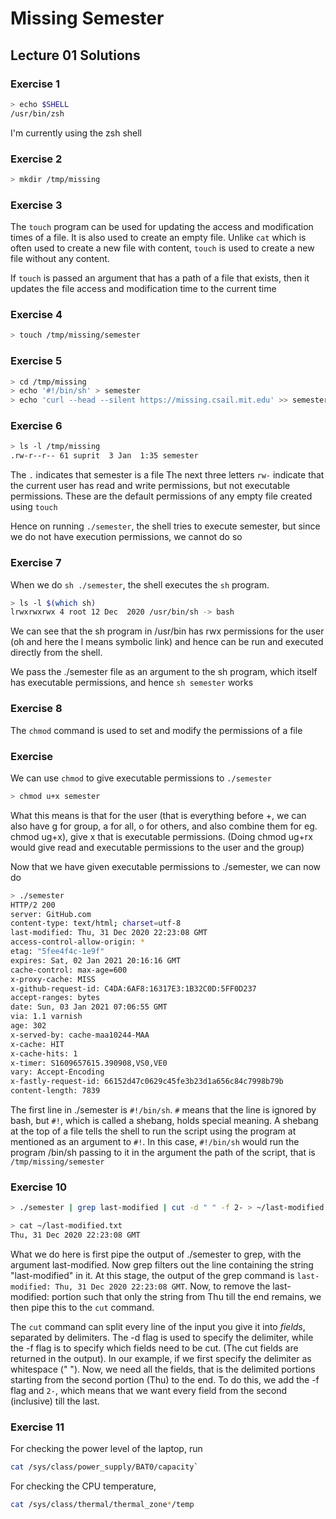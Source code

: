 # Missing Semester

## Lecture 01 Solutions

### Exercise 1

```bash
> echo $SHELL
/usr/bin/zsh
```
I'm currently using the zsh shell

### Exercise 2

```bash
> mkdir /tmp/missing
```

### Exercise 3

The `touch` program can be used for updating the access and modification times of a file.
It is also used to create an empty file. Unlike `cat` which is often used to create a new file with content,
`touch` is used to create a new file without any content.

If `touch` is passed an argument that has a path of a file that exists, then it updates the file access and modification time to the current time

### Exercise 4

```bash
> touch /tmp/missing/semester
```
### Exercise 5

```bash
> cd /tmp/missing
> echo '#!/bin/sh' > semester
> echo 'curl --head --silent https://missing.csail.mit.edu' >> semester
```

### Exercise 6

```bash
> ls -l /tmp/missing 
.rw-r--r-- 61 suprit  3 Jan  1:35 semester
```
The `.` indicates that semester is a file
The next three letters `rw-` indicate that the current user has read and write permissions, but not executable permissions. 
These are the default permissions of any empty file created using `touch`

Hence on running `./semester`, the shell tries to execute semester, but since we do not have execution permissions, we cannot do so

### Exercise 7

When we do `sh ./semester`, the shell executes the `sh` program.

```bash
> ls -l $(which sh)
lrwxrwxrwx 4 root 12 Dec  2020 /usr/bin/sh -> bash
```
We can see that the sh program in /usr/bin has rwx permissions for the user (oh and here the l means symbolic link)
and hence can be run and executed directly from the shell.

We pass the ./semester file as an argument to the sh program, which itself has executable permissions, and hence `sh semester` works

### Exercise 8

The `chmod` command is used to set and modify the permissions of a file

### Exercise 
We can use `chmod` to give executable permissions to `./semester`

```bash
> chmod u+x semester
```
What this means is that for the user (that is everything before +, we can also have g for group, a for all, 
o for others, and also combine them for eg. chmod ug+x), give x that is executable permissions. (Doing chmod ug+rx would give read and executable permissions to the user and the group)

Now that we have given executable permissions to ./semester, we can now do

```bash
> ./semester
HTTP/2 200 
server: GitHub.com
content-type: text/html; charset=utf-8
last-modified: Thu, 31 Dec 2020 22:23:08 GMT
access-control-allow-origin: *
etag: "5fee4f4c-1e9f"
expires: Sat, 02 Jan 2021 20:16:16 GMT
cache-control: max-age=600
x-proxy-cache: MISS
x-github-request-id: C4DA:6AF8:16317E3:1B32C0D:5FF0D237
accept-ranges: bytes
date: Sun, 03 Jan 2021 07:06:55 GMT
via: 1.1 varnish
age: 302
x-served-by: cache-maa10244-MAA
x-cache: HIT
x-cache-hits: 1
x-timer: S1609657615.390908,VS0,VE0
vary: Accept-Encoding
x-fastly-request-id: 66152d47c0629c45fe3b23d1a656c84c7998b79b
content-length: 7839
```

The first line in ./semester is `#!/bin/sh`. `#` means that the line is ignored by bash, but `#!`, which is called a shebang, holds special meaning. A shebang at the top of a file tells the shell to run the script using the program at mentioned as an argument to `#!`. In this case, `#!/bin/sh` would run the program /bin/sh passing to it in the argument the path of the script, that is `/tmp/missing/semester`

### Exercise 10

```bash
> ./semester | grep last-modified | cut -d " " -f 2- > ~/last-modified.txt

> cat ~/last-modified.txt
Thu, 31 Dec 2020 22:23:08 GMT
```

What we do here is first pipe the output of ./semester to grep, with the argument last-modified. Now grep filters out the line containing the string "last-modified" in it. At this stage, the output of the grep command is 
`last-modified: Thu, 31 Dec 2020 22:23:08 GMT`. Now, to remove the last-modified: portion such that only the string from Thu till the end remains, we then pipe this to the `cut` command. 

The `cut` command can split every line of the input you give it into _fields_, separated by delimiters. The -d flag is used to specify the delimiter, while the -f flag is to specify which fields need to be cut. (The cut fields are returned in the output). In our example, if we first specify the delimiter as whitespace (" "). Now, we need all the fields, that is the delimited portions starting from the second portion (Thu) to the end. To do this, we add the -f flag and `2-`, which means that we want every field from the second (inclusive) till the last.

### Exercise 11

For checking the power level of the laptop, run

```bash
cat /sys/class/power_supply/BAT0/capacity`
```
For checking the CPU temperature,

```bash
cat /sys/class/thermal/thermal_zone*/temp
```
